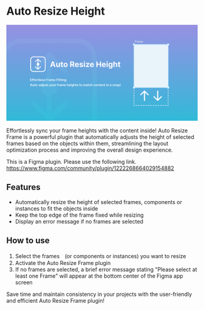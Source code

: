 # Auto Resize Height
![Cover](./assets/Cover.png)

Effortlessly sync your frame heights with the content inside! Auto Resize Frame is a powerful plugin that automatically adjusts the height of selected frames based on the objects within them, streamlining the layout optimization process and improving the overall design experience.

This is a Figma plugin. Please use the following link.<br>
https://www.figma.com/community/plugin/1222268664029154882

## Features

- Automatically resize the height of selected frames, components or instances to fit the objects inside
- Keep the top edge of the frame fixed while resizing
- Display an error message if no frames are selected

## How to use

1. Select the frames　(or components or instances) you want to resize
2. Activate the Auto Resize Frame plugin
3. If no frames are selected, a brief error message stating "Please select at least one Frame" will appear at the bottom center of the Figma app screen

Save time and maintain consistency in your projects with the user-friendly and efficient Auto Resize Frame plugin!
